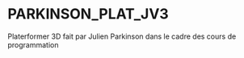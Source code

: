 # PARKINSON_PLAT_JV3
Platerformer 3D fait par Julien Parkinson dans le cadre des cours de programmation
